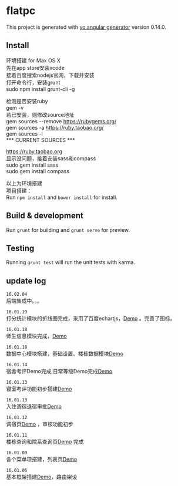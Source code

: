 # flatpc

This project is generated with [yo angular generator](https://github.com/yeoman/generator-angular)
version 0.14.0.

## Install

环境搭建 for Max OS X     
先在app store安装xcode    
接着百度搜索nodejs官网，下载并安装    
打开命令行，安装grunt    
sudo npm install grunt-cli -g    
    
检测是否安装ruby    
gem  -v    
若已安装，则修改source地址    
gem sources --remove https://rubygems.org/    
gem sources -a https://ruby.taobao.org/    
gem sources -l    
*** CURRENT SOURCES ***    

https://ruby.taobao.org    
显示没问题，接着安装sass和compass    
sudo gem install sass    
sudo gem install compass    

以上为环境搭建    
项目搭建：    
Run `npm install` and `bower install` for install.

## Build & development

Run `grunt` for building and `grunt serve` for preview.

## Testing

Running `grunt test` will run the unit tests with karma.

## update log
`16.02.04`  
后端集成中。。。  

    
`16.01.19`  
打分统计模块的折线图完成，采用了百度echartjs，<a target="_blank" href="http://test.houqinbao.com/wang/flatpc/#/scoreStatistics">Demo</a> 。完善了图标。  

`16.01.18`  
师生信息模块完成，<a target="_blank" href="http://test.houqinbao.com/wang/flatpc/#/student">Demo</a>  

`16.01.18`  
数据中心模块搭建，基础设置、楼栋数据模块<a target="_blank" href="http://test.houqinbao.com/wang/flatpc/#/room">Demo</a>  

`16.01.14`  
宿舍考评Demo完成,日常等级Demo完成<a target="_blank" href="http://test.houqinbao.com/wang/flatpc/#/live">Demo</a>  

`16.01.13`  
寝室考评功能初步搭建<a target="_blank" href="http://test.houqinbao.com/wang/flatpc/#/live">Demo</a>  

`16.01.13`  
入住调宿退宿审批<a target="_blank" href="http://test.houqinbao.com/wang/flatpc/#/live">Demo</a>  

`16.01.12`  
调宿页<a target="_blank" href="http://test.houqinbao.com/wang/flatpc/#/live">Demo</a>  ，审核功能初步

`16.01.11`  
楼栋查询和院系查询页<a target="_blank" href="http://test.houqinbao.com/wang/flatpc/#/flat">Demo</a>  完成

`16.01.09`  
各个菜单项搭建，列表页<a target="_blank" href="http://test.houqinbao.com/wang/flatpc/#/list">Demo</a>
  
`16.01.06`  
基本框架搭建<a target="_blank" href="http://test.houqinbao.com/wang/flatpc">Demo</a>，路由架设  
